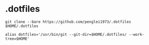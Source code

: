 # .dotfiles

```
git clone --bare https://github.com/penglei1973/.dotfiles  $HOME/.dotfiles
```

```
alias dotfiles='/usr/bin/git --git-dir=$HOME/.dotfiles/ --work-tree=$HOME'
```
